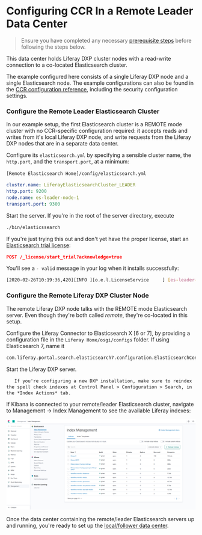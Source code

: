 # Configuring CCR In a Remote Leader Data Center

> Ensure you have completed any necessary [prerequisite steps](./configuring-an-example-ccr-installation-replicating-between-data-centers.md) before following the steps below.

This data center holds Liferay DXP cluster nodes with a read-write connection to a co-located Elasticsearch cluster.

The example configured here consists of a single Liferay DXP node and a single Elasticsearch node. The example configurations can also be found in the [CCR configuration reference](./ccr-basic-use-case-config-reference.md), including the security configuration settings.

### Configure the Remote Leader Elasticsearch Cluster

In our example setup, the first Elasticsearch cluster is a REMOTE mode cluster with no CCR-specific configuration required: it accepts reads and writes from it's local Liferay DXP node, and write requests from the Liferay DXP nodes that are in a separate data center.

Configure its `elasticsearch.yml` by specifying a sensible cluster name, the `http.port`, and the `transport.port`, at a minimum:

`[Remote Elasticsearch Home]/config/elasticsearch.yml`

```yaml
cluster.name: LiferayElasticsearchCluster_LEADER
http.port: 9200
node.name: es-leader-node-1
transport.port: 9300
```

Start the server. If you're in the root of the server directory, execute

```bash
./bin/elasticssearch
```

If you're just trying this out and don't yet have the proper license, start an [Elasticsearch trial license](https://www.elastic.co/guide/en/elasticsearch/reference/7.x/start-trial.html):

```json
POST /_license/start_trial?acknowledge=true
```

<!--
> On Elasticsearch 6, use
> 
> `POST _xpack/license/start_trial?acknowledge=true`
-->

You'll see a `- valid` message in your log when it installs successfully: 

```bash
[2020-02-26T10:19:36,420][INFO ][o.e.l.LicenseService     ] [es-leader-node-1] license [lf263a315-8da3-41f7-8622-lfd7cc14cae29] mode [trial] - valid
```
### Configure the Remote Liferay DXP Cluster Node

The remote Liferay DXP node talks with the REMOTE mode Elasticsearch server. Even though they're both called _remote_, they're co-located in this setup.

Configure the Liferay Connector to Elasticsearch X [6 or 7], by providing a configuration file in the `Liferay Home/osgi/configs` folder. If using Elasticsearch 7, name it

```bash
com.liferay.portal.search.elasticsearch7.configuration.ElasticsearchConfiguration.config
```

<!--
If using Elasticsearch 6, the configuration file is named

```bash
com.liferay.portal.search.elasticsearch6.configuration.ElasticsearchConfiguration.config
```

Give it these contents:

```properties
clusterName="LiferayElasticsearchCluster_LEADER"
operationMode="REMOTE"
transportAddresses=["localhost:9300"]

# Uncomment the below setting for Elasticsearch 6:
# additionalIndexConfigurations="index.soft_deletes.enabled: true"
```

> If configuring security, you'll also need a `XPackConfiguration.config` file. See the [configuration reference](./ccr-basic-use-case-config-reference.md) for the details.

Though configuration values are propagated throughout the cluster, for transparency you should provide an identical configuration file for each Liferay DXP node. Therefore, make sure all the Liferay DXP nodes in both data centers have identical Elasticsearch connector configurations.

```tip::
   During development and testing, it's useful to set ``logExceptionsOnly="false"`` in the configuration files as well.
```

Soft deletes are enabled by default in Elasticsearch 7, but must be enabled manually for Elasticsearch 6 as described [here](./configuring-ccr-enabling-soft-deletes-on-elasticsearch-6.md).
-->

Start the Liferay DXP server.

```important::
   If you're configuring a new DXP installation, make sure to reindex the spell check indexes at Control Panel > Configuration > Search, in the *Index Actions* tab.
```

If Kibana is connected to your remote/leader Elasticsearch cluster, navigate to Management &rarr; Index Management to see the available Liferay indexes:

![Inspect the leader indexes in Kibana 7.](./configuring-ccr-in-a-remote-leader-data-center/images/01.png)

Once the data center containing the remote/leader Elasticsearch servers up and running, you're ready to set up the [local/follower data center](./configuring-ccr-in-a-local-follower-data-center.md).

